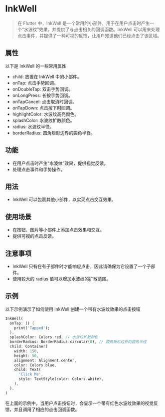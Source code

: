 # InkWell

> 在 Flutter 中，InkWell 是一个常用的小部件，用于在用户点击时产生一个“水波纹”效果，并提供了与点击相关的回调函数。InkWell 可以用来处理点击事件，并提供了一种可视的反馈，让用户知道他们已经点击了该区域。

## 属性

以下是 InkWell 的一些常用属性

- child: 放置在 InkWell 中的小部件。
- onTap: 点击手势回调。
- onDoubleTap: 双击手势回调。
- onLongPress: 长按手势回调。
- onTapCancel: 点击取消时回调。
- onTapDown: 点击按下时回调。
- highlightColor: 水波纹高亮颜色。
- splashColor: 水波纹扩散颜色。
- radius: 水波纹半径。
- borderRadius: 圆角矩形边界的圆角半径。

## 功能

- 在用户点击时产生“水波纹”效果，提供视觉反馈。
- 处理点击事件和手势操作。

## 用法

- InkWell 可以包裹其他小部件，以实现点击交互效果。

## 使用场景

- 在按钮、图片等小部件上添加点击效果和交互。
- 提供可视的点击反馈。

## 注意事项

- InkWell 只有在有子部件时才能响应点击，因此请确保为它设置了一个子部件。
- 使用较大的 radius 值可以增加水波纹的扩散范围。

## 示例

以下示例演示了如何使用 InkWell 创建一个带有水波纹效果的点击按钮

```dart
InkWell(
  onTap: () {
    print('Tapped');
  },
  splashColor: Colors.red, // 水波纹扩散颜色
  borderRadius: BorderRadius.circular(8), // 圆角矩形边界的圆角半径
  child: Container(
    width: 150,
    height: 50,
    alignment: Alignment.center,
    color: Colors.blue,
    child: Text(
      'Click Me',
      style: TextStyle(color: Colors.white),
    ),
  ),
)
```

在上面的示例中，当用户点击按钮时，会显示一个带有红色水波纹效果的视觉反馈，并且调用了相应的点击回调函数。
